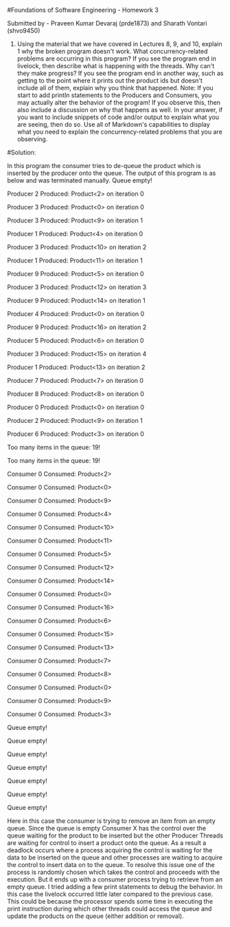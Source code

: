 #Foundations of Software Engineering - Homework 3

Submitted by - Praveen Kumar Devaraj (prde1873) and Sharath Vontari (shvo9450)

1. Using the material that we have covered in Lectures 8, 9, and 10, explain 1 why the broken program doesn't work. What concurrency-related problems are occurring in this program? If you see the program end in livelock, then describe what is happening with the threads. Why can't they make progress? If you see the program end in another way, such as getting to the point where it prints out the product ids but doesn't include all of them, explain why you think that happened. Note: If you start to add println statements to the Producers and Consumers, you may actually alter the behavior of the program! If you observe this, then also include a discussion on why that happens as well. In your answer, if you want to include snippets of code and/or output to explain what you are seeing, then do so. Use all of Markdown's capabilities to display what you need to explain the concurrency-related problems that you are observing.

#Solution:	

In this program the consumer tries to de-queue the product which is inserted by the producer onto the queue. The output of this program is as below and was terminated manually.
Queue empty!

Producer 2 Produced: Product<2> on iteration 0

Producer 3 Produced: Product<0> on iteration 0

Producer 3 Produced: Product<9> on iteration 1

Producer 1 Produced: Product<4> on iteration 0

Producer 3 Produced: Product<10> on iteration 2

Producer 1 Produced: Product<11> on iteration 1

Producer 9 Produced: Product<5> on iteration 0

Producer 3 Produced: Product<12> on iteration 3

Producer 9 Produced: Product<14> on iteration 1

Producer 4 Produced: Product<0> on iteration 0

Producer 9 Produced: Product<16> on iteration 2

Producer 5 Produced: Product<6> on iteration 0

Producer 3 Produced: Product<15> on iteration 4

Producer 1 Produced: Product<13> on iteration 2

Producer 7 Produced: Product<7> on iteration 0

Producer 8 Produced: Product<8> on iteration 0

Producer 0 Produced: Product<0> on iteration 0

Producer 2 Produced: Product<9> on iteration 1

Producer 6 Produced: Product<3> on iteration 0

Too many items in the queue: 19!

Too many items in the queue: 19!

Consumer 0 Consumed: Product<2>

Consumer 0 Consumed: Product<0>

Consumer 0 Consumed: Product<9>

Consumer 0 Consumed: Product<4>

Consumer 0 Consumed: Product<10>

Consumer 0 Consumed: Product<11>

Consumer 0 Consumed: Product<5>

Consumer 0 Consumed: Product<12>

Consumer 0 Consumed: Product<14>

Consumer 0 Consumed: Product<0>

Consumer 0 Consumed: Product<16>

Consumer 0 Consumed: Product<6>

Consumer 0 Consumed: Product<15>

Consumer 0 Consumed: Product<13>

Consumer 0 Consumed: Product<7>

Consumer 0 Consumed: Product<8>

Consumer 0 Consumed: Product<0>

Consumer 0 Consumed: Product<9>

Consumer 0 Consumed: Product<3>

Queue empty!

Queue empty!

Queue empty!

Queue empty!

Queue empty!

Queue empty!

Queue empty!

Here in this case the consumer is trying to remove an item from an empty queue. Since the queue is empty Consumer X has the control over the queue waiting for the product to be inserted but the other Producer Threads are waiting for control to insert a product onto the queue. As a result a deadlock occurs where a process acquiring the control is waiting for the data to be inserted on the queue and other processes are waiting to acquire the control to insert data on to the queue. To resolve this issue one of the process is randomly chosen which takes the control and proceeds with the execution. But it ends up with a consumer process trying to retrieve from an empty queue.
I tried adding a few print statements to debug the behavior. In this case the livelock occurred little later compared to the previous case. This could be because the processor spends some time in executing the print instruction during which other threads could access the queue and update the products on the queue (either addition or removal).
